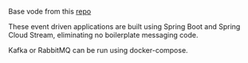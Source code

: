 Base vode from this [repo][baserepo]

These event driven applications are built using Spring Boot and Spring Cloud Stream, eliminating no boilerplate messaging code.

Kafka or RabbitMQ can be run using docker-compose.

[baserepo]: https://github.com/benwilcock/spring-cloud-stream-demo.git
